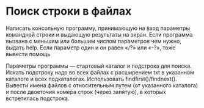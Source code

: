 # Поиск строки в файлах

Написать консольную программу, принимающую на вход параметры командной строки и выдающую результаты на экран. Если программа вызвана с меньшим или большим числом параметров чем нужно, выдать help. Если параметр один и он равен «/?» или «-?», тоже вывести помощь

Параметры программы — стартовый каталог и подстрока для поиска. Искать подстроку надо во всех файлах с расширением txt в указанном каталоге и всех подкаталогах. Использовать findfirst()/findnext(). Вывести имена файлов с относительным путем (от указанного каталога) и после двоеточия номера строк (через запятую), в которых встретилась подстрока.
